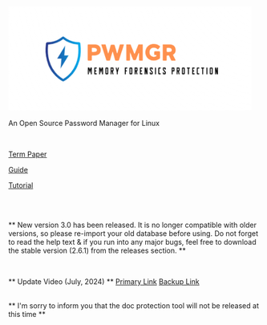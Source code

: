 ![pwmgr_logo](header.png)

An Open Source Password Manager for Linux

</br>

[Term Paper](https://docs.google.com/document/d/1WU1DhhxxY864XlWm3pJDy-Znjz2RGEpEWyLOp9jbST8/edit?usp=sharing)

[Guide](https://docs.google.com/document/d/1ZrvNczTJIdKSOdlyhuAYqRsed6BR6HrJmqbaNvtLkSU/edit)

[Tutorial](https://www.dropbox.com/s/e81sbk9qaur742l/pwmgr_test.mp4?dl=0)

</br>
</br>

** New version 3.0 has been released. It is no longer compatible with older versions, so please re-import your old database before using.
Do not forget to read the help text & if you run into any major bugs, feel free to download the stable version (2.6.1) from the releases section.
**

</br>

** Update Video (July, 2024) **
[Primary Link](https://www.youtube.com/watch?v=j6-eMU_bG4o)
[Backup Link](https://www.dropbox.com/scl/fi/srovv2xxgoudcc7al3zzz/pwmgr_update_07_2024.mp4?rlkey=l2h18w8jna7c6adgk3ww54j9a&st=24vy4zau&dl=0)

</br>
** I'm sorry to inform you that the doc protection tool will not be released at this time **
</br>
